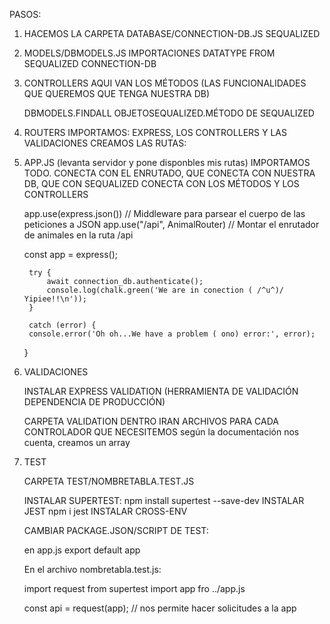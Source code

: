 PASOS:

1. HACEMOS LA CARPETA DATABASE/CONNECTION-DB.JS
    SEQUALIZED
2. MODELS/DBMODELS.JS
    IMPORTACIONES
        DATATYPE FROM SEQUALIZED
        CONNECTION-DB
3. CONTROLLERS
    AQUI VAN LOS MÉTODOS (LAS FUNCIONALIDADES QUE QUEREMOS QUE TENGA NUESTRA DB)

    DBMODELS.FINDALL
    OBJETOSEQUALIZED.MÉTODO DE SEQUALIZED

4. ROUTERS
    IMPORTAMOS: EXPRESS, LOS CONTROLLERS Y LAS VALIDACIONES
    CREAMOS LAS RUTAS:

5. APP.JS (levanta servidor y pone disponbles mis rutas)
    IMPORTAMOS TODO.
    CONECTA CON EL ENRUTADO, QUE CONECTA CON NUESTRA DB, QUE CON SEQUALIZED CONECTA CON LOS MÉTODOS Y LOS CONTROLLERS


      app.use(express.json())  // Middleware para parsear el cuerpo de las peticiones a JSON
        app.use("/api", AnimalRouter)  // Montar el enrutador de animales en la ruta /api

    const app = express();

        try {
            await connection_db.authenticate();
            console.log(chalk.green('We are in conection ( /^u^)/ Yipiee!!\n'));
        } 
        
        catch (error) {
        console.error('Oh oh...We have a problem ( ono) error:', error);
    }

6. VALIDACIONES

    INSTALAR EXPRESS VALIDATION (HERRAMIENTA DE VALIDACIÓN DEPENDENCIA DE PRODUCCIÓN)

    CARPETA VALIDATION
        DENTRO IRAN ARCHIVOS PARA CADA CONTROLADOR QUE NECESITEMOS
        según la documentación nos cuenta, creamos un array
7. TEST

    CARPETA TEST/NOMBRETABLA.TEST.JS

    INSTALAR SUPERTEST: npm install supertest --save-dev
    INSTALAR JEST npm i jest
    INSTALAR CROSS-ENV

    CAMBIAR PACKAGE.JSON/SCRIPT DE TEST: 

    en app.js export default app

    En el archivo nombretabla.test.js:

    import request from supertest 
    import app fro ../app.js

    const api = request(app); // nos permite hacer solicitudes a la app
















